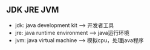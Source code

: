 ## JDK JRE JVM

- jdk: java development kit --> 开发者工具
- jre: java runtime environment --> java运行环境
- jvm: java virtual machine --> 模拟cpu，处理java程序